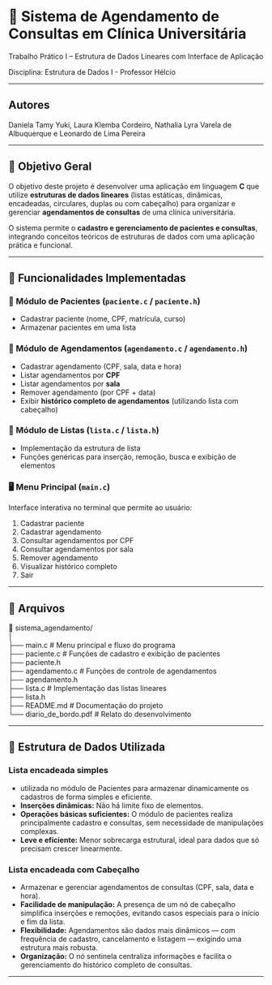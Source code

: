 # 🏥 Sistema de Agendamento de Consultas em Clínica Universitária

Trabalho Prático I – Estrutura de Dados Lineares com Interface de Aplicação  

Disciplina: Estrutura de Dados I - Professor Hélcio 

---
## Autores

Daniela Tamy Yuki,
Laura Klemba Cordeiro,
Nathalia Lyra Varela de Albuquerque e
Leonardo de Lima Pereira

---
## 🎯 Objetivo Geral

O objetivo deste projeto é desenvolver uma aplicação em linguagem **C** que utilize **estruturas de dados lineares** (listas estáticas, dinâmicas, encadeadas, circulares, duplas ou com cabeçalho) para organizar e gerenciar **agendamentos de consultas** de uma clínica universitária.

O sistema permite o **cadastro e gerenciamento de pacientes e consultas**, integrando conceitos teóricos de estruturas de dados com uma aplicação prática e funcional.

---

## 🧩 Funcionalidades Implementadas

### 👤 Módulo de Pacientes (`paciente.c` / `paciente.h`)
- Cadastrar paciente (nome, CPF, matrícula, curso)  
- Armazenar pacientes em uma lista 

### 📅 Módulo de Agendamentos (`agendamento.c` / `agendamento.h`)
- Cadastrar agendamento (CPF, sala, data e hora)  
- Listar agendamentos por **CPF**  
- Listar agendamentos por **sala**  
- Remover agendamento (por CPF + data)  
- Exibir **histórico completo de agendamentos** (utilizando lista com cabeçalho)

### 🧱 Módulo de Listas (`lista.c` / `lista.h`)
- Implementação da estrutura de lista 
- Funções genéricas para inserção, remoção, busca e exibição de elementos  

### 🖥️ Menu Principal (`main.c`)
Interface interativa no terminal que permite ao usuário:
1. Cadastrar paciente  
2. Cadastrar agendamento  
3. Consultar agendamentos por CPF  
4. Consultar agendamentos por sala  
5. Remover agendamento  
6. Visualizar histórico completo  
7. Sair  

---

## 🧩 Arquivos

📁 sistema_agendamento/   
│              
├── main.c # Menu principal e fluxo do programa  
├── paciente.c # Funções de cadastro e exibição de pacientes   
├── paciente.h  
├── agendamento.c # Funções de controle de agendamentos   
├── agendamento.h  
├── lista.c # Implementação das listas lineares   
├── lista.h   
├── README.md # Documentação do projeto  
└── diario_de_bordo.pdf # Relato do desenvolvimento


---

## 🧠 Estrutura de Dados Utilizada

### Lista encadeada simples
- utilizada no módulo de Pacientes para armazenar dinamicamente os cadastros de forma simples e eficiente.
- **Inserções dinâmicas:** Não há limite fixo de elementos.  
- **Operações básicas suficientes:** O módulo de pacientes realiza principalmente cadastro e consultas, sem necessidade de manipulações complexas.  
- **Leve e eficiente:** Menor sobrecarga estrutural, ideal para dados que só precisam crescer linearmente.


### Lista encadeada com Cabeçalho
- Armazenar e gerenciar agendamentos de consultas (CPF, sala, data e hora).
- **Facilidade de manipulação:** A presença de um nó de cabeçalho simplifica inserções e remoções, evitando casos especiais para o início e fim da lista.  
- **Flexibilidade:** Agendamentos são dados mais dinâmicos — com frequência de cadastro, cancelamento e listagem — exigindo uma estrutura mais robusta.  
- **Organização:** O nó sentinela centraliza informações e facilita o gerenciamento do histórico completo de consultas.  


---
